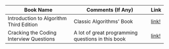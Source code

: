 Book Name | Comments (If Any) | Link
------------ | ------------- | -------------
Introduction to Algorithm Third Edition | Classic Algorithms' Book | [link!](http://www.amazon.com/Introduction-Algorithms-Edition-Thomas-Cormen/dp/0262033844/ref=zg_bs_3870_2)
Cracking the Coding Interview Questions | A lot of great programming questions in this book | [link!](http://www.amazon.com/Cracking-Coding-Interview-Programming-Questions/dp/098478280X)